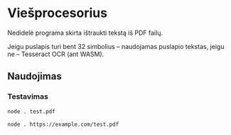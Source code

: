 # Viešprocesorius

Nedidelė programa skirta ištraukti tekstą iš PDF failų.

Jeigu puslapis turi bent 32 simbolius – naudojamas puslapio tekstas, jeigu ne – Tesseract OCR (ant WASM).

## Naudojimas

### Testavimas

```bash
node . test.pdf
```

```bash
node . https://example.com/test.pdf
```